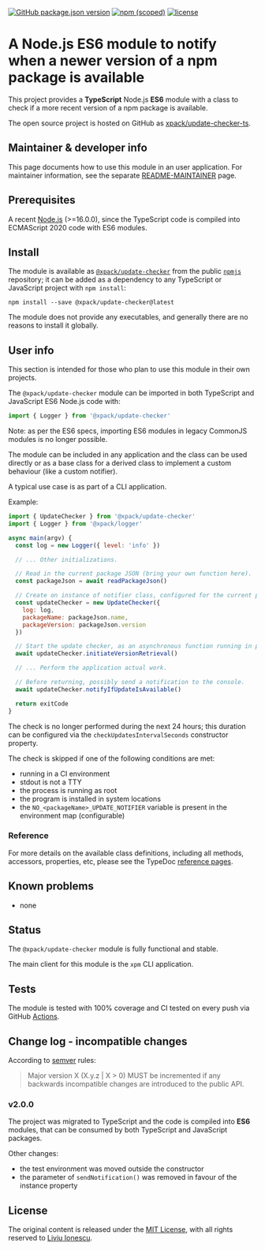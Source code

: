 [![GitHub package.json version](https://img.shields.io/github/package-json/v/xpack/update-checker-ts)](https://github.com/xpack/update-checker-ts/blob/mater/package.json)
[![npm (scoped)](https://img.shields.io/npm/v/@xpack/update-checker.svg)](https://www.npmjs.com/package/@xpack/update-checker)
[![license](https://img.shields.io/github/license/xpack/update-checker-js.svg)](https://github.com/xpack/update-checker-js/blob/xpack/LICENSE)

# A Node.js ES6 module to notify when a newer version of a npm package is available

This project provides a **TypeScript** Node.js **ES6** module with
a class to check if a more recent version of a npm package is available.

The open source project is hosted on GitHub as
[xpack/update-checker-ts](https://github.com/xpack/update-checker-ts/).

## Maintainer & developer info

This page documents how to use this module in an user application.
For maintainer information, see the separate
[README-MAINTAINER](https://github.com/xpack/update-checker-ts/blob/master/README-MAINTAINER.md)
page.

## Prerequisites

A recent [Node.js](https://nodejs.org) (>=16.0.0), since the TypeScript code
is compiled into ECMAScript 2020 code with ES6 modules.

## Install

The module is available as
[`@xpack/update-checker`](https://www.npmjs.com/package/@xpack/update-checker/)
from the public [`npmjs`](https://www.npmjs.com) repository;
it can be added as a dependency to any TypeScript or JavaScript
project with `npm install`:

```console
npm install --save @xpack/update-checker@latest
```

The module does not provide any executables, and generally there are no
reasons to install it globally.

## User info

This section is intended for those who plan to use this module in their
own projects.

The `@xpack/update-checker` module can be imported in both TypeScript
and JavaScript ES6 Node.js code with:

```typescript
import { Logger } from '@xpack/update-checker'
```

Note: as per the ES6 specs, importing ES6 modules in legacy
CommonJS modules is no longer possible.

The module can be included in any application and the class can be used
directly or as a base class for a derived class to implement a custom
behaviour (like a custom notifier).

A typical use case is as part of a CLI application.

Example:

```javascript
import { UpdateChecker } from '@xpack/update-checker'
import { Logger } from '@xpack/logger'

async main(argv) {
  const log = new Logger({ level: 'info' })

  // ... Other initializations.

  // Read in the current package JSON (bring your own function here).
  const packageJson = await readPackageJson()

  // Create on instance of notifier class, configured for the current package.
  const updateChecker = new UpdateChecker({
    log: log,
    packageName: packageJson.name,
    packageVersion: packageJson.version
  })

  // Start the update checker, as an asynchronous function running in parallel.
  await updateChecker.initiateVersionRetrieval()

  // ... Perform the application actual work.

  // Before returning, possibly send a notification to the console.
  await updateChecker.notifyIfUpdateIsAvailable()

  return exitCode
}
```

The check is no longer performed during the next 24 hours; this duration
can be configured via the `checkUpdatesIntervalSeconds` constructor property.

The check is skipped if one of the following conditions are met:

- running in a CI environment
- stdout is not a TTY
- the process is running as root
- the program is installed in system locations
- the `NO_<packageName>_UPDATE_NOTIFIER` variable is present in the
  environment map (configurable)

### Reference

For more details on the available class definitions, including all methods,
accessors, properties, etc,
please see the TypeDoc
[reference pages](https://xpack.github.io/update-checker-ts/).

## Known problems

- none

## Status

The `@xpack/update-checker` module is fully functional and stable.

The main client for this module is the `xpm` CLI application.

## Tests

The module is tested
with 100% coverage and CI tested on every push via GitHub
[Actions](https://github.com/xpack/update-checker-ts/actions/).

## Change log - incompatible changes

According to [semver](https://semver.org) rules:

> Major version X (X.y.z | X > 0) MUST be incremented if any
backwards incompatible changes are introduced to the public API.

### v2.0.0

The project was migrated to TypeScript and the code is compiled into
**ES6** modules, that can be consumed by both TypeScript and JavaScript
packages.

Other changes:

- the test environment was moved outside the constructor
- the parameter of `sendNotification()` was removed in favour of the
  instance property

## License

The original content is released under the
[MIT License](https://opensource.org/licenses/MIT/),
with all rights reserved to
[Liviu Ionescu](https://github.com/ilg-ul/).
